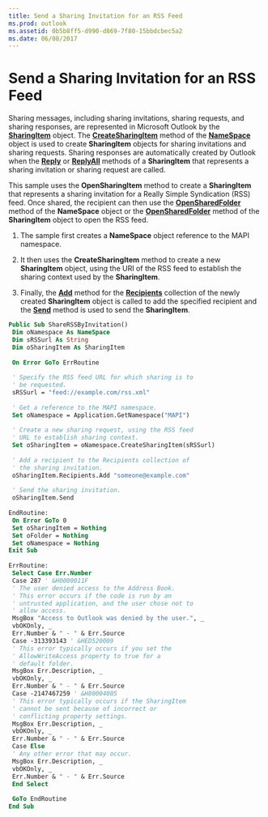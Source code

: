 ```yaml
---
title: Send a Sharing Invitation for an RSS Feed
ms.prod: outlook
ms.assetid: 0b5b8ff5-d990-d869-7f80-15bbdcbec5a2
ms.date: 06/08/2017
---
```



# Send a Sharing Invitation for an RSS Feed

Sharing messages, including sharing invitations, sharing requests, and sharing responses, are represented in Microsoft Outlook by the  **[SharingItem](sharingitem-object-outlook.md)** object. The **[CreateSharingItem](namespace-createsharingitem-method-outlook.md)** method of the **[NameSpace](namespace-object-outlook.md)** object is used to create **SharingItem** objects for sharing invitations and sharing requests. Sharing responses are automatically created by Outlook when the **[Reply](sharingitem-reply-method-outlook.md)** or **[ReplyAll](sharingitem-replyall-method-outlook.md)** methods of a **SharingItem** that represents a sharing invitation or sharing request are called.

This sample uses the  **OpenSharingItem** method to create a **SharingItem** that represents a sharing invitation for a Really Simple Syndication (RSS) feed. Once shared, the recipient can then use the **[OpenSharedFolder](namespace-opensharedfolder-method-outlook.md)** method of the **NameSpace** object or the **[OpenSharedFolder](sharingitem-opensharedfolder-method-outlook.md)** method of the **SharingItem** object to open the RSS feed.

1. The sample first creates a  **NameSpace** object reference to the MAPI namespace.
    
2. It then uses the  **CreateSharingItem** method to create a new **SharingItem** object, using the URI of the RSS feed to establish the sharing context used by the **SharingItem**.
    
3. Finally, the  **[Add](recipients-add-method-outlook.md)** method for the **[Recipients](mailitem-recipients-property-outlook.md)** collection of the newly created **SharingItem** object is called to add the specified recipient and the **[Send](sharingitem-send-method-outlook.md)** method is used to send the **SharingItem**.
    



```vb
Public Sub ShareRSSByInvitation() 
 Dim oNamespace As NameSpace 
 Dim sRSSurl As String 
 Dim oSharingItem As SharingItem 
 
 On Error GoTo ErrRoutine 
 
 ' Specify the RSS feed URL for which sharing is to 
 ' be requested. 
 sRSSurl = "feed://example.com/rss.xml" 
 
 ' Get a reference to the MAPI namespace. 
 Set oNamespace = Application.GetNamespace("MAPI") 
 
 ' Create a new sharing request, using the RSS feed 
 ' URL to establish sharing context. 
 Set oSharingItem = oNamespace.CreateSharingItem(sRSSurl) 
 
 ' Add a recipient to the Recipients collection of 
 ' the sharing invitation. 
 oSharingItem.Recipients.Add "someone@example.com" 
 
 ' Send the sharing invitation. 
 oSharingItem.Send 
 
EndRoutine: 
 On Error GoTo 0 
 Set oSharingItem = Nothing 
 Set oFolder = Nothing 
 Set oNamespace = Nothing 
Exit Sub 
 
ErrRoutine: 
 Select Case Err.Number 
 Case 287 ' &H0000011F 
 ' The user denied access to the Address Book. 
 ' This error occurs if the code is run by an 
 ' untrusted application, and the user chose not to 
 ' allow access. 
 MsgBox "Access to Outlook was denied by the user.", _ 
 vbOKOnly, _ 
 Err.Number & " - " & Err.Source 
 Case -313393143 ' &HED520009 
 ' This error typically occurs if you set the 
 ' AllowWriteAccess property to true for a 
 ' default folder. 
 MsgBox Err.Description, _ 
 vbOKOnly, _ 
 Err.Number & " - " & Err.Source 
 Case -2147467259 ' &H80004005 
 ' This error typically occurs if the SharingItem 
 ' cannot be sent because of incorrect or 
 ' conflicting property settings. 
 MsgBox Err.Description, _ 
 vbOKOnly, _ 
 Err.Number & " - " & Err.Source 
 Case Else 
 ' Any other error that may occur. 
 MsgBox Err.Description, _ 
 vbOKOnly, _ 
 Err.Number & " - " & Err.Source 
 End Select 
 
 GoTo EndRoutine 
End Sub
```


